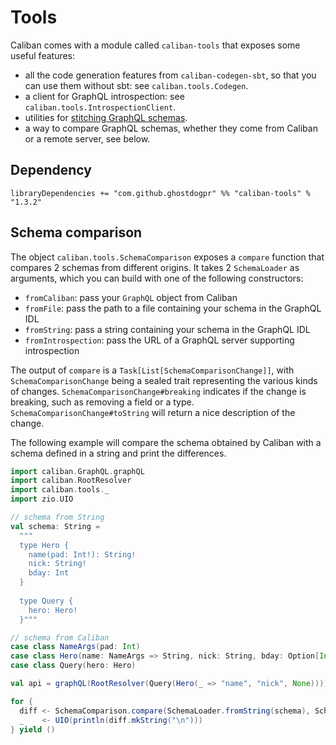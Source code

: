 # Tools

Caliban comes with a module called `caliban-tools` that exposes some useful features:
- all the code generation features from `caliban-codegen-sbt`, so that you can use them without sbt: see `caliban.tools.Codegen`.
- a client for GraphQL introspection: see `caliban.tools.IntrospectionClient`.
- utilities for [stitching GraphQL schemas](stitching.md).
- a way to compare GraphQL schemas, whether they come from Caliban or a remote server, see below.

## Dependency

```
libraryDependencies += "com.github.ghostdogpr" %% "caliban-tools" % "1.3.2"
```

## Schema comparison

The object `caliban.tools.SchemaComparison` exposes a `compare` function that compares 2 schemas from different origins. It takes 2 `SchemaLoader` as arguments, which you can build with one of the following constructors:
- `fromCaliban`: pass your `GraphQL` object from Caliban
- `fromFile`: pass the path to a file containing your schema in the GraphQL IDL
- `fromString`: pass a string containing your schema in the GraphQL IDL
- `fromIntrospection`: pass the URL of a GraphQL server supporting introspection

The output of `compare` is a `Task[List[SchemaComparisonChange]]`, with `SchemaComparisonChange` being a sealed trait representing the various kinds of changes. `SchemaComparisonChange#breaking` indicates if the change is breaking, such as removing a field or a type. `SchemaComparisonChange#toString` will return a nice description of the change.

The following example will compare the schema obtained by Caliban with a schema defined in a string and print the differences.

```scala mdoc:silent
import caliban.GraphQL.graphQL
import caliban.RootResolver
import caliban.tools._
import zio.UIO

// schema from String
val schema: String =
  """
  type Hero {
    name(pad: Int!): String!
    nick: String!
    bday: Int
  }
  
  type Query {
    hero: Hero!
  }"""

// schema from Caliban
case class NameArgs(pad: Int)
case class Hero(name: NameArgs => String, nick: String, bday: Option[Int])
case class Query(hero: Hero)

val api = graphQL(RootResolver(Query(Hero(_ => "name", "nick", None))))

for {
  diff <- SchemaComparison.compare(SchemaLoader.fromString(schema), SchemaLoader.fromCaliban(api))
  _    <- UIO(println(diff.mkString("\n")))
} yield ()
```
